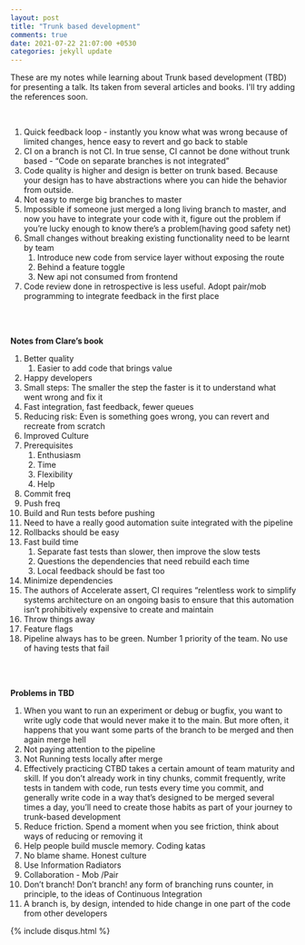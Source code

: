 ```yaml
---
layout: post
title: "Trunk based development"
comments: true
date: 2021-07-22 21:07:00 +0530
categories: jekyll update
---
```


These are my notes while learning about Trunk based development (TBD) for presenting a talk.
Its taken from several articles and books. I'll try adding the references soon.

<br/>

1. Quick feedback loop - instantly you know what was wrong because of limited changes, hence easy to revert and go back to stable
2. CI on a branch is not CI. In true sense, CI cannot be done without trunk based - “Code on separate branches is not integrated”
3. Code quality is higher and design is better on trunk based. Because your design has to have abstractions
where you can hide the behavior from outside.
4. Not easy to merge big branches to master
5. Impossible if someone just merged a long living branch to master, and now you have to integrate your code with it,
figure out the problem if you’re lucky enough to know there’s a problem(having good safety net)
6. Small changes without breaking existing functionality need to be learnt by team
   1. Introduce new code from service layer without exposing the route
   2. Behind a feature toggle
   3. New api not consumed from frontend
7. Code review done in retrospective is less useful. Adopt pair/mob programming to integrate feedback in the first place

<br/><br/>

**Notes from Clare’s book**

1. Better quality 
   1. Easier to add code that brings value
2. Happy developers 
3. Small steps: The smaller the step the faster is it to understand what went wrong and fix it
4. Fast integration, fast feedback, fewer queues
5. Reducing risk: Even is something goes wrong, you can revert and recreate from scratch 
6. Improved Culture 
7. Prerequisites 
    1. Enthusiasm 
    2. Time 
    3. Flexibility 
    4. Help
8. Commit freq
9. Push freq
10. Build and Run tests before pushing
11. Need to have a really good automation suite integrated with the pipeline
12. Rollbacks should be easy
13. Fast build time
    1. Separate fast tests than slower, then improve the slow tests
    2. Questions the dependencies that need rebuild each time 
    3. Local feedback should be fast too
14. Minimize dependencies
15. The authors of Accelerate assert, CI requires “relentless work to simplify systems architecture on an ongoing basis to ensure that this automation isn’t prohibitively expensive to create and maintain
16. Throw things away
17. Feature flags
18. Pipeline always has to be green. Number 1 priority of the team. No use of having tests that fail

<br/><br/>

**Problems in TBD**

1. When you want to run an experiment or debug or bugfix, you want to write ugly code that would never make it to the main. But more often, it happens that you want some parts of the branch to be merged and then again merge hell
2. Not paying attention to the pipeline
3. Not Running tests locally after merge
4. Effectively practicing CTBD takes a certain amount of team maturity and skill. If you don’t already work in tiny chunks, commit frequently, write tests in tandem with code, run tests every time you commit, and generally write code in a way that’s designed to be merged several times a day, you’ll need to create those habits as part of your journey to trunk-based development
5. Reduce friction. Spend a moment when you see friction, think about ways of reducing or removing it
6. Help people build muscle memory. Coding katas
7. No blame shame. Honest culture
8. Use Information Radiators
9. Collaboration - Mob /Pair
10. Don’t branch! Don’t branch! any form of branching runs counter, in principle, to the ideas of Continuous Integration
11. A branch is, by design, intended to hide change in one part of the code from other developers



{% include disqus.html %}






